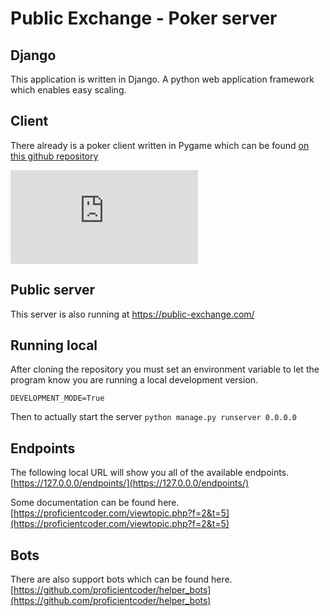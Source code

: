 # Public Exchange - Poker server


## Django
This application is written in Django. A python web application framework which enables easy scaling.

## Client
There already is a poker client written in Pygame which can be found [on this github repository](https://github.com/proficientcoder/poker_client)

![Poker client](https://proficientcoder.com/download/file.php?id=19)

## Public server
This server is also running at https://public-exchange.com/ 

## Running local
After cloning the repository you must set an environment variable to let the program know you are running a local development version.

``DEVELOPMENT_MODE=True``

Then to actually start the server
``python manage.py runserver 0.0.0.0``

## Endpoints
The following local URL will show you all of the available endpoints.
[https://127.0.0.0/endpoints/](https://127.0.0.0/endpoints/)

Some documentation can be found here.
[https://proficientcoder.com/viewtopic.php?f=2&t=5](https://proficientcoder.com/viewtopic.php?f=2&t=5)

## Bots
There are also support bots which can be found here.
[https://github.com/proficientcoder/helper_bots](https://github.com/proficientcoder/helper_bots)
